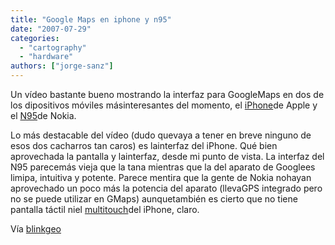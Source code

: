 ```yaml
---
title: "Google Maps en iphone y n95"
date: "2007-07-29"
categories: 
  - "cartography"
  - "hardware"
authors: ["jorge-sanz"]
---
```


Un vídeo bastante bueno mostrando la interfaz para GoogleMaps en dos de los dipositivos móviles másinteresantes del momento, el [iPhone](http://www.apple.com/iphone/)de Apple y el [N95](http://www.nokia.es/A4405825)de Nokia.

Lo más destacable del vídeo (dudo quevaya a tener en breve ninguno de esos dos cacharros tan caros) es lainterfaz del iPhone. Qué bien aprovechada la pantalla y lainterfaz, desde mi punto de vista. La interfaz del N95 parecemás vieja que la tana mientras que la del aparato de Googlees limipa, intuitiva y potente. Parece mentira que la gente de Nokia nohayan aprovechado un poco más la potencia del aparato (llevaGPS integrado pero no se puede utilizar en GMaps) aunquetambién es cierto que no tiene pantalla táctil niel [multitouch](http://www.apple.com/iphone/technology/)del iPhone, claro.

Vía [blinkgeo](http://www.blinkgeo.com/LBS/Video_of_Google_Maps_on_iPhone_vs-_Nokia_N95/)

